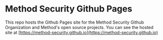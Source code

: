 # Method Security Github Pages

This repo hosts the Github Pages site for the Method Security Github Organization and Method's open source projects. You can see the hosted site at [https://method-security.github.io](https://method-security.github.io)
